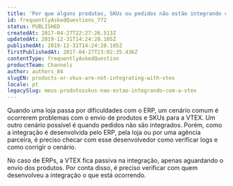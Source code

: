 ```yaml
---
title: 'Por que alguns produtos, SKUs ou pedidos não estão integrando com a VTEX?'
id: frequentlyAskedQuestions_772
status: PUBLISHED
createdAt: 2017-04-27T22:27:26.513Z
updatedAt: 2019-12-31T14:24:20.105Z
publishedAt: 2019-12-31T14:24:20.105Z
firstPublishedAt: 2017-04-27T23:02:35.436Z
contentType: frequentlyAskedQuestion
productTeam: Channels
author: authors_84
slugEN: products-or-skus-are-not-integrating-with-vtex
locale: pt
legacySlug: meus-produtosskus-nao-estao-integrando-com-a-vtex
---
```


Quando uma loja passa por dificuldades com o ERP, um cenário comum é ocorrerem problemas com o envio de produtos e SKUs para a VTEX. Um outro cenário possível é quando pedidos não são integrados. Porém, como a integração é desenvolvida pelo ERP, pela loja ou por uma agência parceira, é preciso checar com esse desenvolvedor como verificar logs e como corrigir o cenário.

No caso de ERPs, a VTEX fica passiva na integração, apenas aguardando o envio dos produtos. Por conta disso, é preciso verificar com quem desenvolveu a integração o que está ocorrendo.
